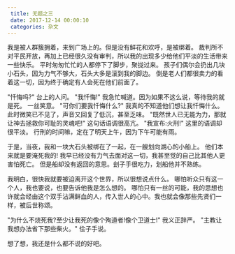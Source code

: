 ```yaml
---
 title: 无题之三
 date: 2017-12-14 00:00:10
 categories: 杂文
---
```


我是被人群簇拥着，来到广场上的。但是没有鲜花和欢呼，是被绑着。
裁判所不对平民开放，再加上已经很久没有审判，所以我的出现多少给他们平淡的生活带来一些快乐。
平时匆匆忙忙的人都停下了脚步，聚拢过来。
孩子们偶尔会扔出几块小石头，因为力气不够大，石头大多是滚到我的脚边。
倒是老人们都很卖力的看着这一切，因为终于确定有人会死在他们前面了。

"忏悔吗?" 台上的人问。
"我忏悔!" 我急忙喊道。因为如果不这么说，等待我的就是死。
一丝笑意。
"可你们要我忏悔什么?" 我真的不知道他们想让我忏悔什么。
此时微笑已不见了，声音又回复了低沉，甚至乏味。
"既然世人已无能为力，那就让神去拯救你可耻的灵魂吧!" 这句话语调很高亢。
"我宣布:火刑!" 这里的语调却很平淡。
行刑的时间嘛，定在了明天上午，因为下午可能有雨。

于是，当夜，我和一块大石头被绑在了一起，在一艘划向湖心的小船上。
他们本来就是要淹死我的!
我早已经没有力气去面对这一切，我甚至觉的自己比其他人更害怕死亡。
但是船却没有返回的意思。刽子手很吃力，划船他并不熟练。

我明白，很快我就要被迫离开这个世界，所以很想说点什么。
哪怕听众只有这一个人，我也要说，也要告诉他我是怎么想的。
哪怕只有一丝的可能，我的思想也许就会经由这个双手沾满鲜血的人，传入世人的心中。我也就会像那些先贤们一样，被后世称颂。

"为什么不烧死我?至少让我死的像个殉道者!像个卫道士!" 我义正辞严。
"主教让我想办法省下那些柴火。" 侩子手说。

想了想，我还是什么都不说的好吧。
